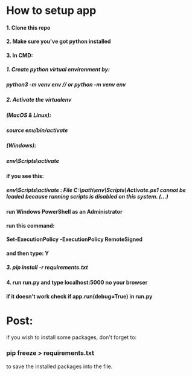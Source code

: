# How to setup app

#### 1. Clone this repo
#### 2. Make sure you've got python installed
#### 3. In CMD:
##### 1. Create python virtual environment by:
#####     python3 -m venv env   // or python -m venv env
##### 2. Activate the virtualenv
#####     (MacOS & Linux):
#####         source env/bin/activate
#####     (Windows):
#####         env\Scripts\activate
#### if you see this:
##### env\Scripts\activate : File C:\path\env\Scripts\Activate.ps1 cannot be loaded because running scripts is disabled on this system. (...)
#### run Windows PowerShell as an Administrator
#### run this command:
#### Set-ExecutionPolicy -ExecutionPolicy RemoteSigned
#### and then type: Y
##### 3. pip install -r requirements.txt
#### 4. run run.py and type localhost:5000 no your browser 


#### if it doesn't work check if app.run(debug=True) in run.py


# Post:
if you wish to install some packages, don't forget to:

### pip freeze > requirements.txt
to save the installed packages into the file.